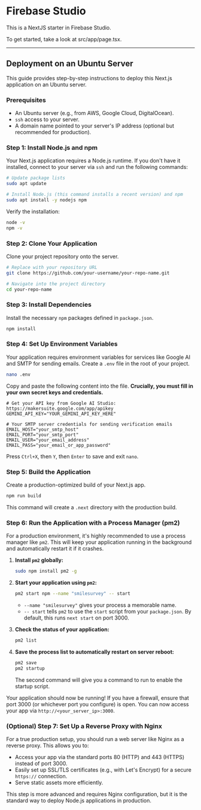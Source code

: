 # Firebase Studio

This is a NextJS starter in Firebase Studio.

To get started, take a look at src/app/page.tsx.

---

## Deployment on an Ubuntu Server

This guide provides step-by-step instructions to deploy this Next.js application on an Ubuntu server.

### Prerequisites

-   An Ubuntu server (e.g., from AWS, Google Cloud, DigitalOcean).
-   `ssh` access to your server.
-   A domain name pointed to your server's IP address (optional but recommended for production).

### Step 1: Install Node.js and npm

Your Next.js application requires a Node.js runtime. If you don't have it installed, connect to your server via `ssh` and run the following commands:

```bash
# Update package lists
sudo apt update

# Install Node.js (this command installs a recent version) and npm
sudo apt install -y nodejs npm
```

Verify the installation:
```bash
node -v
npm -v
```

### Step 2: Clone Your Application

Clone your project repository onto the server.

```bash
# Replace with your repository URL
git clone https://github.com/your-username/your-repo-name.git

# Navigate into the project directory
cd your-repo-name
```

### Step 3: Install Dependencies

Install the necessary `npm` packages defined in `package.json`.

```bash
npm install
```

### Step 4: Set Up Environment Variables

Your application requires environment variables for services like Google AI and SMTP for sending emails. Create a `.env` file in the root of your project.

```bash
nano .env
```

Copy and paste the following content into the file. **Crucially, you must fill in your own secret keys and credentials.**

```env
# Get your API key from Google AI Studio: https://makersuite.google.com/app/apikey
GEMINI_API_KEY="YOUR_GEMINI_API_KEY_HERE"

# Your SMTP server credentials for sending verification emails
EMAIL_HOST="your_smtp_host"
EMAIL_PORT="your_smtp_port"
EMAIL_USER="your_email_address"
EMAIL_PASS="your_email_or_app_password"
```
Press `Ctrl+X`, then `Y`, then `Enter` to save and exit `nano`.

### Step 5: Build the Application

Create a production-optimized build of your Next.js app.

```bash
npm run build
```
This command will create a `.next` directory with the production build.

### Step 6: Run the Application with a Process Manager (pm2)

For a production environment, it's highly recommended to use a process manager like `pm2`. This will keep your application running in the background and automatically restart it if it crashes.

1.  **Install `pm2` globally:**
    ```bash
    sudo npm install pm2 -g
    ```

2.  **Start your application using `pm2`:**
    ```bash
    pm2 start npm --name "smilesurvey" -- start
    ```
    -   `--name "smilesurvey"` gives your process a memorable name.
    -   `-- start` tells `pm2` to use the `start` script from your `package.json`. By default, this runs `next start` on port 3000.

3.  **Check the status of your application:**
    ```bash
    pm2 list
    ```

4.  **Save the process list to automatically restart on server reboot:**
    ```bash
    pm2 save
    pm2 startup
    ```
    The second command will give you a command to run to enable the startup script.

Your application should now be running! If you have a firewall, ensure that port 3000 (or whichever port you configure) is open. You can now access your app via `http://<your_server_ip>:3000`.

### (Optional) Step 7: Set Up a Reverse Proxy with Nginx

For a true production setup, you should run a web server like Nginx as a reverse proxy. This allows you to:
-   Access your app via the standard ports 80 (HTTP) and 443 (HTTPS) instead of port 3000.
-   Easily set up SSL/TLS certificates (e.g., with Let's Encrypt) for a secure `https://` connection.
-   Serve static assets more efficiently.

This step is more advanced and requires Nginx configuration, but it is the standard way to deploy Node.js applications in production.
